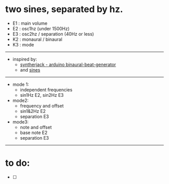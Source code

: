 # two sines, separated by hz.
- E1 : main volume
- E2 : osc1hz                                     (under 1500Hz)
- E3 : osc2hz / separation                        (40Hz or less)
- K2 : monaural / binaural 
- K3 : mode
---
- inspired by: 
  - [syntherjack - arduino binaural-beat-generator](https://syntherjack.net/binaural-beat-generator-1-5-arduino/)
  - and [sines](https://github.com/aidanreilly/sines)
--- 
- mode 1: 
  -  independent frequencies
  -  sin1Hz E2, sin2Hz E3 
- mode2: 
  -  frequency and offset
  -  sin1&2Hz E2
  -  separation E3 
- mode3: 
  -  note and offset
  -  base note E2
  -  separation E3
 
---
# to do:
- [ ] 
